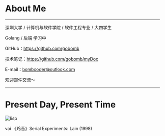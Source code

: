 # About Me

---

深圳大学 / 计算机与软件学院 / 软件工程专业 / 大四学生

Golang / 后端 学习中



GitHub：https://github.com/gobomb

技术笔记：https://github.com/gobomb/myDoc

E-mail：bombcoder@outlook.com

欢迎邮件交流～

---

# Present Day, Present Time

![lisp](/about/p1985002631.webg)

vai 《玲音》Serial Experiments: Lain (1998)